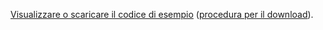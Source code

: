 [Visualizzare o scaricare il codice di esempio](https://github.com/aspnet/Docs/tree/master/aspnetcore/tutorials/first-mvc-app/start-mvc/sample) ([procedura per il download](xref:index#how-to-download-a-sample)).